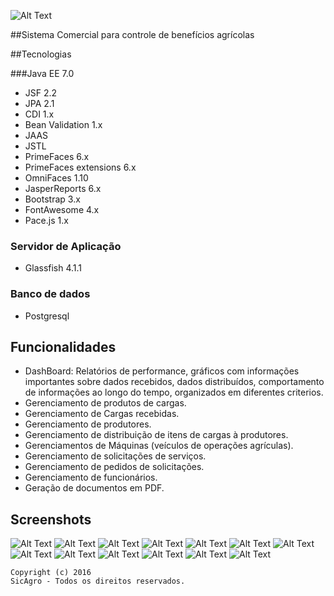 ![Alt Text](https://github.com/FranckAJ/sicAgro/blob/master/02%20-%20IMPLEMENTACAO/sicAgro/src/main/webapp/resources/images/sigagro_new.png)


##Sistema Comercial para controle de benefícios agrícolas 


##Tecnologias

###Java EE 7.0
* JSF 2.2
* JPA 2.1
* CDI 1.x
* Bean Validation 1.x
* JAAS
* JSTL
* PrimeFaces 6.x
* PrimeFaces extensions 6.x
* OmniFaces 1.10
* JasperReports 6.x
* Bootstrap 3.x
* FontAwesome 4.x
* Pace.js 1.x

### Servidor de Aplicação
* Glassfish 4.1.1

### Banco de dados
* Postgresql 

## Funcionalidades
* DashBoard: Relatórios de performance, gráficos com informações importantes sobre dados recebidos, dados distribuídos,   comportamento de informações ao longo do tempo, organizados em diferentes criterios.
* Gerenciamento de produtos de cargas.
* Gerenciamento de Cargas recebidas.
* Gerenciamento de produtores.
* Gerenciamento de distribuição de itens de cargas à produtores.
* Gerenciamentos de Máquinas (veículos de operações agrículas).
* Gerenciamento de solicitações de serviços.
* Gerenciamento de pedidos de solicitações.
* Gerenciamento de funcionários.
* Geração de documentos em PDF.

## Screenshots
![Alt Text](https://github.com/FranckAJ/sicAgro/blob/master/01%20-%20PROJETO/screenshots/Captura%20de%20tela%20de%202016-12-28%2020-22-12.png)
![Alt Text](https://github.com/FranckAJ/sicAgro/blob/master/01%20-%20PROJETO/screenshots/Captura%20de%20tela%20de%202016-12-28%2020-40-29.png)
![Alt Text](https://github.com/FranckAJ/sicAgro/blob/master/01%20-%20PROJETO/screenshots/Captura%20de%20tela%20de%202016-12-28%2020-48-36.png)
![Alt Text](https://github.com/FranckAJ/sicAgro/blob/master/01%20-%20PROJETO/screenshots/Captura%20de%20tela%20de%202016-12-28%2020-22-46.png)
![Alt Text](https://github.com/FranckAJ/sicAgro/blob/master/01%20-%20PROJETO/screenshots/Captura%20de%20tela%20de%202016-12-28%2020-26-34.png)
![Alt Text](https://github.com/FranckAJ/sicAgro/blob/master/01%20-%20PROJETO/screenshots/Captura%20de%20tela%20de%202016-12-28%2020-28-24.png)
![Alt Text](https://github.com/FranckAJ/sicAgro/blob/master/01%20-%20PROJETO/screenshots/Captura%20de%20tela%20de%202016-12-28%2020-31-00.png)
![Alt Text](https://github.com/FranckAJ/sicAgro/blob/master/01%20-%20PROJETO/screenshots/Captura%20de%20tela%20de%202016-12-28%2020-37-19.png)
![Alt Text](https://github.com/FranckAJ/sicAgro/blob/master/01%20-%20PROJETO/screenshots/Captura%20de%20tela%20de%202016-12-28%2020-38-38.png)
![Alt Text](https://github.com/FranckAJ/sicAgro/blob/master/01%20-%20PROJETO/screenshots/Captura%20de%20tela%20de%202016-12-28%2020-39-47.png)
![Alt Text](https://github.com/FranckAJ/sicAgro/blob/master/01%20-%20PROJETO/screenshots/Captura%20de%20tela%20de%202016-12-28%2020-39-58.png)
![Alt Text](https://github.com/FranckAJ/sicAgro/blob/master/01%20-%20PROJETO/screenshots/Captura%20de%20tela%20de%202016-12-28%2020-50-45.png)
![Alt Text](https://github.com/FranckAJ/sicAgro/blob/master/01%20-%20PROJETO/screenshots/Captura%20de%20tela%20de%202016-12-28%2020-51-28.png)



```
Copyright (c) 2016 
SicAgro - Todos os direitos reservados.
```
